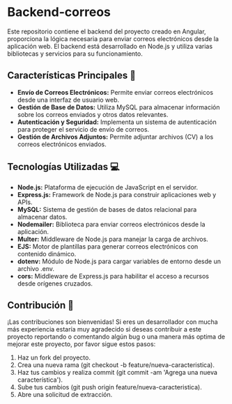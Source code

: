 # Backend-correos

Este repositorio contiene el backend del proyecto creado en Angular, proporciona la lógica necesaria para enviar correos electrónicos desde la aplicación web. El backend está desarrollado en Node.js y utiliza varias bibliotecas y servicios para su funcionamiento.

## Características Principales :eyes:
- **Envío de Correos Electrónicos:** Permite enviar correos electrónicos desde una interfaz de usuario web.
- **Gestión de Base de Datos:** Utiliza MySQL para almacenar información sobre los correos enviados y otros datos relevantes.
- **Autenticación y Seguridad:** Implementa un sistema de autenticación para proteger el servicio de envío de correos.
- **Gestión de Archivos Adjuntos:** Permite adjuntar archivos (CV) a los correos electrónicos enviados.

## Tecnologías Utilizadas :computer:
- **Node.js:** Plataforma de ejecución de JavaScript en el servidor.
- **Express.js:** Framework de Node.js para construir aplicaciones web y APIs.
- **MySQL:** Sistema de gestión de bases de datos relacional para almacenar datos.
- **Nodemailer:** Biblioteca para enviar correos electrónicos desde la aplicación.
- **Multer:** Middleware de Node.js para manejar la carga de archivos.
- **EJS:** Motor de plantillas para generar correos electrónicos con contenido dinámico.
- **dotenv:** Módulo de Node.js para cargar variables de entorno desde un archivo .env.
- **cors:** Middleware de Express.js para habilitar el acceso a recursos desde orígenes cruzados.

## Contribución :handshake:
¡Las contribuciones son bienvenidas! Si eres un desarrollador con mucha más experiencia estaría muy agradecido si deseas contribuir a este proyecto reportando o comentando algún bug o una manera más optima de mejorar este proyecto, por favor sigue estos pasos:

1. Haz un fork del proyecto.
1. Crea una nueva rama (git checkout -b feature/nueva-caracteristica).
1. Haz tus cambios y realiza commit (git commit -am 'Agrega una nueva característica').
1. Sube tus cambios (git push origin feature/nueva-caracteristica).
1. Abre una solicitud de extracción.
